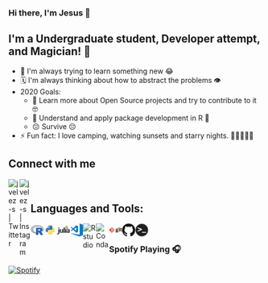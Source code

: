 ### Hi there, I'm Jesus 👋

## I'm a Undergraduate student, Developer attempt, and Magician! 🎩

- 🦉 I'm always trying to learn something new 😂
- 🗓 I'm always thinking about how to abstract the problems 👁
-  2020 Goals:
    - 🦊 Learn more about Open Source projects and try to contribute to it 🤓
    - 🤭 Understand and apply package development in R 🧐
    - 😔 Survive 😔
- ⚡️ Fun fact: I love camping, watching sunsets and starry nights. 🤗🌲🧡💛✨
  
## Connect with me

[<img align="left" alt="jvelez-s | Twitter" width="22px" src="https://cdn.jsdelivr.net/npm/simple-icons@v3/icons/twitter.svg" />][twitter]
[<img align="left" alt="jvelez-s | Instagram" width="22px" src="https://cdn.jsdelivr.net/npm/simple-icons@v3/icons/instagram.svg" />][instagram]
<br>

## Languages and Tools:

<img align="left" alt="R" width="26px" src="https://raw.githubusercontent.com/github/explore/80688e429a7d4ef2fca1e82350fe8e3517d3494d/topics/r/r.png" />
<img align="left" alt="Python" width="26px" src="https://raw.githubusercontent.com/github/explore/80688e429a7d4ef2fca1e82350fe8e3517d3494d/topics/python/python.png" />
<img align="left" alt="Julia" width="26px" src="https://raw.githubusercontent.com/github/explore/80688e429a7d4ef2fca1e82350fe8e3517d3494d/topics/julia/julia.png" />
<img align="left" alt="Visual Studio Code" width="26px" src="https://raw.githubusercontent.com/github/explore/80688e429a7d4ef2fca1e82350fe8e3517d3494d/topics/visual-studio-code/visual-studio-code.png" />
<img align="left" alt="Rstudio" width="26px" src="https://avatars0.githubusercontent.com/u/513560?s=200&v=4" />
<img align="left" alt="Conda" width="26px" src="https://avatars2.githubusercontent.com/u/6392739?s=200&v=4" />
<img align="left" alt="Git" width="26px" src="https://raw.githubusercontent.com/github/explore/80688e429a7d4ef2fca1e82350fe8e3517d3494d/topics/git/git.png" />
<img align="left" alt="Github" width="26px" src="https://raw.githubusercontent.com/github/explore/78df643247d429f6cc873026c0622819ad797942/topics/github/github.png" />
<img align="left" alt="Terminal" width="26px" src="https://raw.githubusercontent.com/github/explore/78df643247d429f6cc873026c0622819ad797942/topics/terminal/terminal.png" />

<br>
 
 ### Spotify Playing 🎧
 
 [![Spotify](https://jvelez-s.vercel.app/api/spotify)](https://open.spotify.com/user/jvsmagic)
 
 
<!-- Abbreviationss -->
[twitter]: https://twitter.com/GenomicMagician
[instagram]: https://instagram.com/genomicmagician
